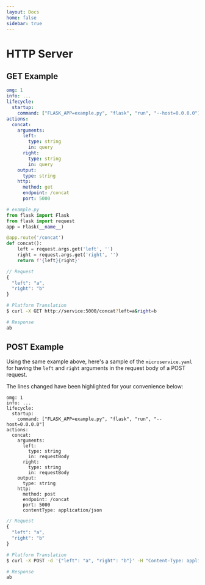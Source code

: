 ```yaml
---
layout: Docs
home: false
sidebar: true
---
```

# HTTP Server

## GET Example

```yaml
omg: 1
info: ...
lifecycle:
  startup:
    command: ["FLASK_APP=example.py", "flask", "run", "--host=0.0.0.0"]
actions:
  concat:
    arguments:
      left:
        type: string
        in: query
      right:
        type: string
        in: query
    output:
      type: string
    http:
      method: get
      endpoint: /concat
      port: 5000
```

```python
# example.py
from flask import Flask
from flask import request
app = Flask(__name__)

@app.route('/concat')
def concat():
    left = request.args.get('left', '')
    right = request.args.get('right', '')
    return f'{left}{right}'
```

```javascript
// Request
{
  "left": "a",
  "right": "b"
}
```

```bash
# Platform Translation
$ curl -X GET http://service:5000/concat?left=a&right=b

# Response
ab
```

## POST Example

Using the same example above, here's a sample of the `microservice.yaml` for 
having the `left` and `right` arguments in the request body of a POST request.

The lines changed have been highlighted for your convenience below: 

```yaml{11,14,18,21}
omg: 1
info: ...
lifecycle:
  startup:
    command: ["FLASK_APP=example.py", "flask", "run", "--host=0.0.0.0"]
actions:
  concat:
    arguments:
      left:
        type: string
        in: requestBody
      right:
        type: string
        in: requestBody
    output:
      type: string
    http:
      method: post
      endpoint: /concat
      port: 5000
      contentType: application/json
```

```javascript
// Request
{
  "left": "a",
  "right": "b"
}
```

```bash
# Platform Translation
$ curl -X POST -d '{"left": "a", "right": "b"}' -H "Content-Type: application/json" http://service:5000/concat

# Response
ab
```

